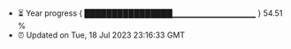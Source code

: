 - ⏳ Year progress { ████████████████▁▁▁▁▁▁▁▁▁▁▁▁▁▁ } 54.51 %
- ⏰ Updated on Tue, 18 Jul 2023 23:16:33 GMT

